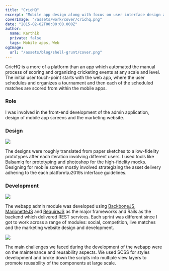 ```yaml
---
title: "CricHQ"
excerpt: "Mobile app design along with focus on user interface design and development for web application"
coverImage: "/assets/work/cover/crichq.png"
date: "2015-02-02T00:00:00.000Z"
author:
  name: Karthik
  private: false
  tags: Mobile apps, Web
ogImage:
  url: "/assets/blog/shell-grunt/cover.png"
---
```


CricHQ is a more of a platform than an app which automated the manual process of scoring and organizing cricketing events at any scale and level. The initial user touch-point starts with the web app, where the user schedules and organizes a tournament and then each of the scheduled matches are scored from within the mobile apps.

### Role

I was involved in the front-end development of the admin application, design of mobile app screens and the marketing website.

### Design

![](/assets/work/crichq/chq-prototypes.png)

The designs were roughly translated from paper sketches to a low-fidelity prototypes after each iteration involving different users. I used tools like Balsamiq for prototyping and photoshop for the high-fidelity mocks. Designing for mobile screen mostly involved strategizing the asset delivery adhering to the each platform\u2019s interface guidelines.

### Development

![](/assets/work/crichq/chq-app.png)

The webapp admin module was developed using [BackboneJS](http://backbonejs.org/), [MarionetteJS](https://marionettejs.com/) and [RequireJS](http://requirejs.org/) as the major frameworks and Rails as the backend which delivered REST services. Each sprint was different since I got to work across a range of modules: social, competition, live matches and the marketing website design and development.

![](/assets/work/crichq/chq-app1.png)

The main challenges we faced during the development of the webapp were on the maintenance and reusability aspects. We used SCSS for styles development and broke down the scripts into multiple view layers to promote reusability of the components at large scale.
